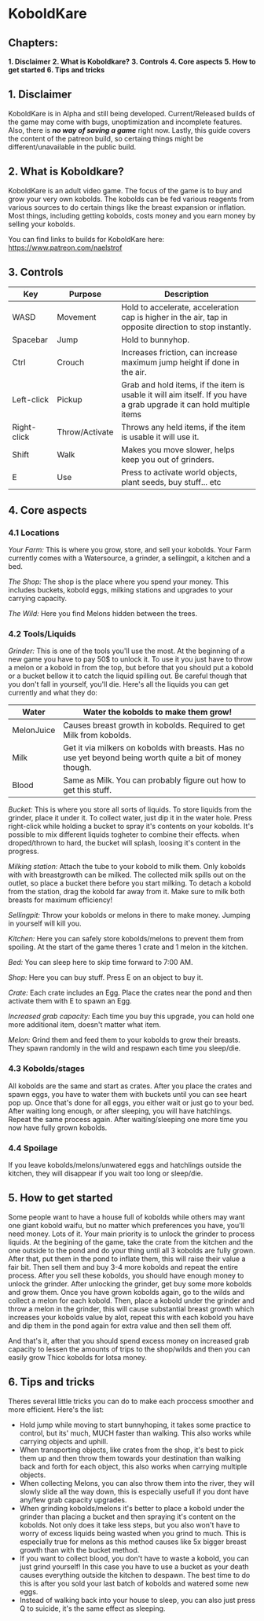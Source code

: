 # KoboldKare

## Chapters:

**1. Disclaimer**
**2. What is Koboldkare?**
**3. Controls**
**4. Core aspects**
**5. How to get started**
**6. Tips and tricks**

## 1. Disclaimer

KoboldKare is in Alpha and still being developed. Current/Released builds of the game may come with bugs, unoptimization and incomplete features. Also, there is ***no way of saving a game*** right now. Lastly, this guide covers the content of the patreon build, so certaing things might be different/unavailable in the public build.

## 2. What is Koboldkare?

KoboldKare is an adult video game. The focus of the game is to buy and grow your very own kobolds. The kobolds can be fed various reagents from various sources to do certain things like the breast expansion or inflation. Most things, including getting kobolds, costs money and you earn money by selling your kobolds.

You can find links to builds for KoboldKare here: https://www.patreon.com/naelstrof

## 3. Controls

| Key         | Purpose        | Description                                                                                                          |
|-------------|----------------|----------------------------------------------------------------------------------------------------------------------|
| WASD        | Movement       | Hold to accelerate, acceleration cap is higher in the air, tap in opposite direction to stop instantly.              |
| Spacebar    | Jump           | Hold to bunnyhop.                                                                                                    |
| Ctrl        | Crouch         | Increases friction, can increase maximum jump height if done in the air.                                             |
| Left-click  | Pickup         | Grab and hold items, if the item is usable it will aim itself. If you have a grab upgrade it can hold multiple items |
| Right-click | Throw/Activate | Throws any held items, if the item is usable it will use it.                                                         |
| Shift       | Walk           | Makes you move slower, helps keep you out of grinders.                                                               |
| E           | Use            | Press to activate world objects, plant seeds, buy stuff... etc                                                       |


## 4. Core aspects

### 4.1 Locations

*Your Farm:* This is where you grow, store, and sell your kobolds. Your Farm currently comes with a Watersource, a grinder, a sellingpit, a kitchen and a bed.

*The Shop:* The shop is the place where you spend your money. This includes buckets, kobold eggs, milking stations and upgrades to your carrying capacity.

*The Wild:* Here you find Melons hidden between the trees.

### 4.2 Tools/Liquids

*Grinder:* This is one of the tools you'll use the most. At the beginning of a new game you have to pay 50$ to unlock it. To use it you just have to throw a melon or a kobold in from the top, but before that you should put a kobold or a bucket bellow it to catch the liquid spilling out. Be careful though that you don't fall in yourself, you'll die. Here's all the liquids you can get currently and what they do:

| Water      | Water the kobolds to make them grow!                                                                       |
|------------|------------------------------------------------------------------------------------------------------------|
| MelonJuice | Causes breast growth in kobolds. Required to get Milk from kobolds.                                        |
| Milk       | Get it via milkers on kobolds with breasts. Has no use yet beyond being worth quite a bit of money though. |
| Blood      | Same as Milk. You can probably figure out how to get this stuff.                                           |

*Bucket:* This is where you store all sorts of liquids. To store liquids from the grinder, place it under it. To collect water, just dip it in the water hole. Press right-click while holding a bucket to spray it's contents on your kobolds. It's possible to mix different liquids togheter to combine their effects. when droped/thrown to hard, the bucket will splash, loosing it's content in the progress.

*Milking station:* Attach the tube to your kobold to milk them. Only kobolds with with breastgrowth can be milked. The collected milk spills out on the outlet, so place a bucket there before you start milking. To detach a kobold from the station, drag the kobold far away from it. Make sure to milk both breasts for maximum efficiency!

*Sellingpit:* Throw your kobolds or melons in there to make money. Jumping in yourself will kill you.

*Kitchen:* Here you can safely store kobolds/melons to prevent them from spoiling. At the start of the game theres 1 crate and 1 melon in the kitchen.

*Bed:* You can sleep here to skip time forward to 7:00 AM.

*Shop:* Here you can buy stuff. Press E on an object to buy it.

*Crate:* Each crate includes an Egg. Place the crates near the pond and then activate them with E to spawn an Egg.

*Increased grab capacity:* Each time you buy this upgrade, you can hold one more additional item, doesn't matter what item.

*Melon:* Grind them and feed them to your kobolds to grow their breasts. They spawn randomly in the wild and respawn each time you sleep/die.

### 4.3 Kobolds/stages

All kobolds are the same and start as crates. After you place the crates and spawn eggs, you have to water them with buckets until you can see heart pop up. Once that's done for all eggs, you either wait or just go to your bed. After waiting long enough, or after sleeping, you will have hatchlings. Repeat the same process again. After waiting/sleeping one more time you now have fully grown kobolds.

### 4.4 Spoilage

If you leave kobolds/melons/unwatered eggs and hatchlings outside the kitchen, they will disappear if you wait too long or sleep/die.

## 5. How to get started

Some people want to have a house full of kobolds while others may want one giant kobold waifu, but no matter which preferences you have, you'll need money. Lots of it. Your main priority is to unlock the grinder to process liquids. At the begining of the game, take the crate from the kitchen and the one outside to the pond and do your thing until all 3 kobolds are fully grown. After that, put them in the pond to inflate them, this will raise their value a fair bit. Then sell them and buy 3-4 more kobolds and repeat the entire process. After you sell these kobolds, you should have enough money to unlock the grinder. After unlocking the grinder, get buy some more kobolds and grow them. Once you have grown kobolds again, go to the wilds and collect a melon for each kobold. Then, place a kobold under the grinder and throw a melon in the grinder, this will cause substantial breast growth which increases your kobolds value by alot, repeat this with each kobold you have and dip them in the pond again for extra value and then sell them off.

And that's it, after that you should spend excess money on increased grab capacity to lessen the amounts of trips to the shop/wilds and then you can easily grow Thicc kobolds for lotsa money.

## 6. Tips and tricks

Theres several little tricks you can do to make each proccess smoother and more efficient. Here's the list:

* Hold jump while moving to start bunnyhoping, it takes some practice to control, but its' much, MUCH faster than walking. This also works while carrying objects and uphill.
* When transporting objects, like crates from the shop, it's best to pick them up and then throw them towards your destination than walking back and forth for each object, this also works when carrying multiple objects.
* When collecting Melons, you can also throw them into the river, they will slowly slide all the way down, this is especially usefull if you dont have any/few grab capacity upgrades.
* When grinding kobolds/melons it's better to place a kobold under the grinder than placing a bucket and then spraying it's content on the kobolds. Not only does it take less steps, but you also won't have to worry of excess liquids being wasted when you grind to much. This is especially true for melons as this method causes like 5x bigger breast growth than with the bucket method.
* If you want to collect blood, you don't have to waste a kobold, you can just grind yourself! In this case you have to use a bucket as your death causes everything outside the kitchen to despawn. The best time to do this is after you sold your last batch of kobolds and watered some new eggs.
* Instead of walking back into your house to sleep, you can also just press Q to suicide, it's the same effect as sleeping.
